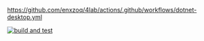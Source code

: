 https://github.com/enxzoq/4lab/actions/.github/workflows/dotnet-desktop.yml

[![build and test](https://github.com/enxzoq/4lab/actions/workflows/dotnet-desktop.yml/badge.svg)](https://github.com/enxzoq/4lab/actions/workflows/dotnet-desktop.yml)
